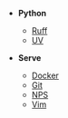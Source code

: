 
* **Python**
  * [Ruff](Python/Ruff.md)
  * [UV](Python/UV.md)

* **Serve**
  * [Docker](Serve/Docker.md)
  * [Git](Serve/Git.md)
  * [NPS](Serve/NPS.md)
  * [Vim](Serve/Vim.md)

